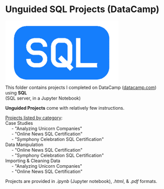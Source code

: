 # Unguided SQL Projects (DataCamp)  
![SQL Logo](../../../assets/SQL.png)<br>This folder contains projects I completed on DataCamp ([datacamp.com](datacamp.com)) using **SQL**<br>(SQL server, in a Jupyter Notebook)

**Unguided Projects** come with relatively few instructions.

<ins>Projects listed by category</ins>:<br>   Case Studies<br>  &nbsp;&nbsp;&nbsp;&nbsp;&nbsp;- "Analyzing Unicorn Companies"<br>&nbsp;&nbsp;&nbsp;&nbsp;&nbsp;- "Online News SQL Certification"<br>&nbsp;&nbsp;&nbsp;&nbsp;&nbsp;- "Symphony Celebration SQL Certification"<br>   Data Manipulation<br>  &nbsp;&nbsp;&nbsp;&nbsp;&nbsp;- "Online News SQL Certification"<br>&nbsp;&nbsp;&nbsp;&nbsp;&nbsp;- "Symphony Celebration SQL Certification"<br>   Importing & Cleaning Data<br>  &nbsp;&nbsp;&nbsp;&nbsp;&nbsp;- "Analyzing Unicorn Companies"<br>&nbsp;&nbsp;&nbsp;&nbsp;&nbsp;- "Online News SQL Certification"<br>

Projects are provided in *.ipynb* (Jupyter notebook), *.html*, & *.pdf* formats.
